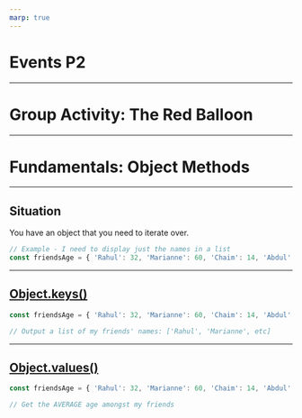 ```yaml
---
marp: true
---
```


# Events P2

---

# Group Activity: The Red Balloon

---

# Fundamentals: Object Methods

---

## Situation

You have an object that you need to iterate over.

```js
// Example - I need to display just the names in a list
const friendsAge = { 'Rahul': 32, 'Marianne': 60, 'Chaim': 14, 'Abdul': 35 }
```

---

## [Object.keys()](https://www.geeksforgeeks.org/object-keys-javascript/)

```js
const friendsAge = { 'Rahul': 32, 'Marianne': 60, 'Chaim': 14, 'Abdul': 35 }

// Output a list of my friends' names: ['Rahul', 'Marianne', etc]
```

---

## [Object.values()](https://developer.mozilla.org/en-US/docs/Web/JavaScript/Reference/Global_Objects/Object/values)

```js
const friendsAge = { 'Rahul': 32, 'Marianne': 60, 'Chaim': 14, 'Abdul': 35 }

// Get the AVERAGE age amongst my friends
```